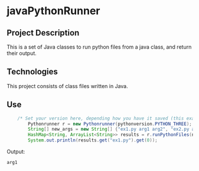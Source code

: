 # javaPythonRunner


## Project Description

This is a set of Java classes to run python files from a java class, and return their output.

## Technologies

This project consists of class files written in Java.

## Use

```java
    /* Set your version here, depending how you have it saved (this example uses "python3" on the command line). If you simply need to run "python", this line can be ignored. */
		Pythonrunner r = new Pythonrunner(pythonversion.PYTHON_THREE);
		String[] new_args = new String[] {"ex1.py arg1 arg2", "ex2.py arg1 arg2"};
		HashMap<String, ArrayList<String>> results = r.runPythonFiles(new_args);
		System.out.println(results.get("ex1.py").get(0));
```

Output:
```
arg1
```
